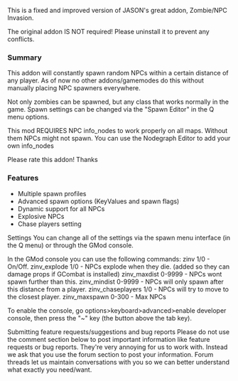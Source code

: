 This is a fixed and improved version of JASON's great addon, Zombie/NPC Invasion.

The original addon IS NOT required! Please uninstall it to prevent any conflicts.

### Summary
This addon will constantly spawn random NPCs within a certain distance of any player. 
As of now no other addons/gamemodes do this without manually placing NPC spawners everywhere. 

Not only zombies can be spawned, but any class that works normally in the game.
Spawn settings can be changed via the "Spawn Editor" in the Q menu options. 

This mod REQUIRES NPC info_nodes to work properly on all maps. Without them NPCs might not spawn. You can use the Nodegraph Editor to add your own info_nodes 

Please rate this addon! Thanks 

### Features
* Multiple spawn profiles
* Advanced spawn options (KeyValues and spawn flags)
* Dynamic support for all NPCs
* Explosive NPCs
* Chase players setting


Settings
You can change all of the settings via the spawn menu interface (in the Q menu) or through the GMod console.

In the GMod console you can use the following commands: 
zinv 1/0 - On/Off. 
zinv_explode 1/0 - NPCs explode when they die. (added so they can damage props if GCombat is installed) 
zinv_maxdist 0-9999 - NPCs wont spawn further than this. 
zinv_mindist 0-9999 - NPCs will only spawn after this distance from a player. 
zinv_chaseplayers 1/0 - NPCs will try to move to the closest player. 
zinv_maxspawn 0-300 - Max NPCs

To enable the console, go options>keyboard>advanced>enable developer console, then press the "~" key (the button above the tab key).

Submitting feature requests/suggestions and bug reports
Please do not use the comment section below to post important information like feature requests or bug reports. They're very annoying for us to work with.
Instead we ask that you use the forum section to post your information.
Forum threads let us maintain conversations with you so we can better understand what exactly you need/want.
